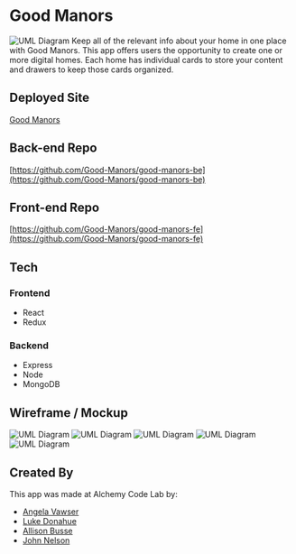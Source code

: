 # Good Manors
![UML Diagram](assets/good-manors-square.png)
Keep all of the relevant info about your home in one place with Good Manors. This app offers users the opportunity to create one or more digital homes. Each home has individual cards to store your content and drawers to keep those cards organized. 

## Deployed Site
[Good Manors](https://good-manors.netlify.com/)

## Back-end Repo
[https://github.com/Good-Manors/good-manors-be](https://github.com/Good-Manors/good-manors-be)

## Front-end Repo
[https://github.com/Good-Manors/good-manors-fe](https://github.com/Good-Manors/good-manors-fe)

## Tech
### Frontend
- React
- Redux

### Backend
- Express
- Node
- MongoDB

## Wireframe / Mockup
![UML Diagram](assets/wireframe/goodManors-Layout.jpg)
![UML Diagram](assets/wireframe/goodManors-Layout2.jpg)
![UML Diagram](assets/wireframe/goodManors-Layout3.jpg)
![UML Diagram](assets/wireframe/goodManors-Layout4.jpg)
![UML Diagram](assets/wireframe/goodManors-Layout5.jpg)

## Created By
This app was made at Alchemy Code Lab by:
- [Angela Vawser](http://hello-jelly.com/)
- [Luke Donahue](https://www.linkedin.com/in/lukedonahue/)
- [Allison Busse](http://www.allisonbusse.com)
- [John Nelson](https://www.linkedin.com/in/johnnelson4850/)
